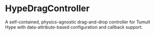# HypeDragController
A self-contained, physics-agnostic drag-and-drop controller for Tumult Hype with data-attribute-based configuration and callback support.
